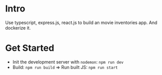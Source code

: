 # Intro

Use typescript, express.js, react.js to build an movie inventories app. And dockerize it. 

# Get Started
- Init the development server with `nodemon`: `npm run dev`
- Build: `npm run build` => Run built JS: `npm run start`